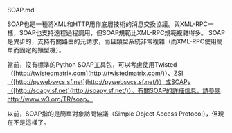 SOAP.md

SOAP也是一種將XML和HTTP用作底層技術的消息交換協議。與XML-RPC一樣，SOAP也支持遠程過程調用，但SOAP規範比XML-RPC規範複雜得多。 SOAP是異步的，支持有關路由的元請求，而且類型系統非常複雜（而XML-RPC使用簡單而固定的類型機）。

當前，沒有標準的Python SOAP工具包，可以考慮使用Twisted（[http://twistedmatrix.com](http://twistedmatrix.com/)）、ZSI（[http://pywebsvcs.sf.net](http://pywebsvcs.sf.net/)）或SOAPy（[http://soapy.sf.net](http://soapy.sf.net/)）。有關SOAP的詳細信息，請參閱http://www.w3.org/TR/soap。

以前，SOAP指的是簡單對象訪問協議（Simple Object Access Protocol），但現在不是這樣了。